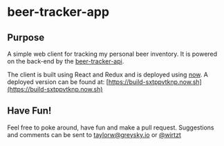 # beer-tracker-app

## Purpose
A simple web client for tracking my personal beer inventory.
It is powered on the back-end by the [beer-tracker-api](https://github.com/tlwirtz/beer-tracker-api).

The client is built using React and Redux and is deployed using [now](https://zeit.co/now/).
A deployed version can be found at: [https://build-sxtppvtknp.now.sh](https://build-sxtppvtknp.now.sh)

## Have Fun!
Feel free to poke around, have fun and make a pull request.
Suggestions and comments can be sent to taylorw@greysky.io or [@wirtzt](https://twitter.com/wirtzt)
